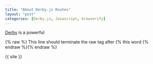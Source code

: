 ```yaml
---
title: "About Derby.js Routes"
layout: "post"
categories: [Derby.js, Javascript, browserify]
---
```


[Derby](http://derbyjs.com) is a powerful

{% raw %}
This line should terminate the raw tag after {% this word {% endraw %}{% endraw %}

{{ site }}